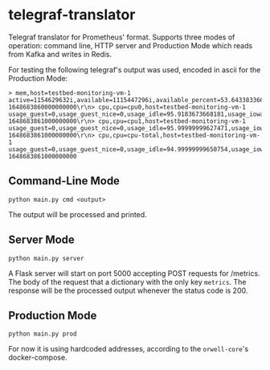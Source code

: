 # telegraf-translator

Telegraf translator for Prometheus' format.
Supports three modes of operation: command line, HTTP server and Production Mode which reads from Kafka and writes in Redis.

For testing the following telegraf's output was used, encoded in ascii for the Production Mode:
```
> mem,host=testbed-monitoring-vm-1 active=1154629632i,available=1115447296i,available_percent=53.64338336682031,buffered=40411136i,cached=1162199040i,commit_limit=1039687680i,committed_as=2643795968i,dirty=16384i,free=113623040i,high_free=0i,high_total=0i,huge_page_size=2097152i,huge_pages_free=0i,huge_pages_total=0i,inactive=538869760i,low_free=0i,low_total=0i,mapped=364326912i,page_tables=8900608i,shared=2150400i,slab=200482816i,sreclaimable=116854784i,sunreclaim=83628032i,swap_cached=0i,swap_free=0i,swap_total=0i,total=2079375360i,used=763142144i,used_percent=36.700547610605526,vmalloc_chunk=0i,vmalloc_total=35184372087808i,vmalloc_used=24150016i,write_back=0i,write_back_tmp=0i 1648683860000000000\r\n> cpu,cpu=cpu0,host=testbed-monitoring-vm-1 usage_guest=0,usage_guest_nice=0,usage_idle=95.9183673668181,usage_iowait=0,usage_irq=0,usage_nice=0,usage_softirq=0,usage_steal=0,usage_system=4.081632653227896,usage_user=0 1648683861000000000\r\n> cpu,cpu=cpu1,host=testbed-monitoring-vm-1 usage_guest=0,usage_guest_nice=0,usage_idle=95.99999999627471,usage_iowait=0,usage_irq=0,usage_nice=0,usage_softirq=0,usage_steal=0,usage_system=2.0000000000436557,usage_user=1.999999999998181 1648683861000000000\r\n> cpu,cpu=cpu-total,host=testbed-monitoring-vm-1 usage_guest=0,usage_guest_nice=0,usage_idle=94.99999999650754,usage_iowait=0,usage_irq=0,usage_nice=0,usage_softirq=0,usage_steal=0,usage_system=2.9999999991850927,usage_user=1.9999999995325197 1648683861000000000
```


## Command-Line Mode
```python main.py cmd <output>```

The output will be processed and printed.


## Server Mode
```python main.py server```

A Flask server will start on port 5000 accepting POST requests for /metrics. 
The body of the request that a dictionary with the only key ```metrics```.
The response will be the processed output whenever the status code is 200.


## Production Mode
```python main.py prod```

For now it is using hardcoded addresses, according to the ```orwell-core```'s docker-compose.
